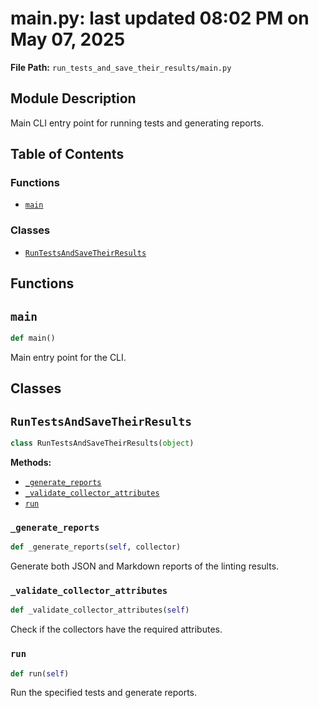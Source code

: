 # main.py: last updated 08:02 PM on May 07, 2025

**File Path:** `run_tests_and_save_their_results/main.py`

## Module Description

Main CLI entry point for running tests and generating reports.

## Table of Contents

### Functions

- [`main`](#main)

### Classes

- [`RunTestsAndSaveTheirResults`](#runtestsandsavetheirresults)

## Functions

## `main`

```python
def main()
```

Main entry point for the CLI.

## Classes

## `RunTestsAndSaveTheirResults`

```python
class RunTestsAndSaveTheirResults(object)
```

**Methods:**

- [`_generate_reports`](#_generate_reports)
- [`_validate_collector_attributes`](#_validate_collector_attributes)
- [`run`](#run)

### `_generate_reports`

```python
def _generate_reports(self, collector)
```

Generate both JSON and Markdown reports of the linting results.

### `_validate_collector_attributes`

```python
def _validate_collector_attributes(self)
```

Check if the collectors have the required attributes.

### `run`

```python
def run(self)
```

Run the specified tests and generate reports.
